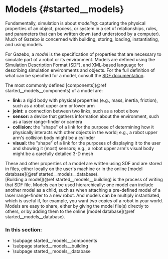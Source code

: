Models {#started__models}
======================
Fundamentally, simulation is about *modeling*: capturing the physical
properties of an object, process, or system in a set of relationships,
rules, and parameters that can be written down (and understood by a computer).
Much of Gazebo is concerned with building, storing, loading, instantiating,
and using models.

For Gazebo, a *model* is the specification of properties that are necessary
to simulate part of a robot or its environment.   Models are defined using
the Simulation Description Format (SDF), and XML-based language for
describing simulation environments and objects.  For the full definition of
what can be specified for a model, consult the [SDF
documentation](http://gazebosim.org/sdf/1.2.html).

The most commonly defined [components](@ref started__models__components) of
a model are:

* **link:** a rigid body with physical properties (e.g., mass, inertia,
friction), such as a robot upper arm or lower arm
* **joint:** a connection between two links, such as a robot elbow
* **sensor:** a device that gathers information about the environment, such
as a laser range-finder or camera
* **collision:** the "shape" of a link for the purpose of determining how
it physically interacts with other objects in the world; e.g., a robot
upper arm's collision body might be a cylinder
* **visual:** the "shape" of a link for the purposes of displaying it to
the user and showing it (most) sensors; e.g., a robot upper arm's visual
body might be a carefully detailed 3-D mesh

These and other properties of a model are written using SDF and are stored in
files, either locally on the user's machine or in the online 
[model database](@ref started__models__database).  
[Building a model](@ref started__models__building) is the process of writing that SDF file.  Models
can be used hierarchically: one model can include another model as a child,
such as when attaching a pre-defined model of a laser range-finder to a new
robot.  And models can be multiply instantiated, which is useful if, for
example, you want two copies of a robot in your world.  Models are easy to
share, either by giving the model file(s) directly to others, or by adding
them to the online [model database](@ref started__models__database).


### In this section:
- \subpage started__models__components
- \subpage started__models__building
- \subpage started__models__database
